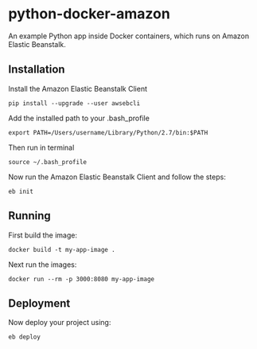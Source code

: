 # python-docker-amazon

An example Python app inside Docker containers, which runs on Amazon Elastic Beanstalk.


## Installation

Install the Amazon Elastic Beanstalk Client

    pip install --upgrade --user awsebcli

Add the installed path to your .bash_profile

    export PATH=/Users/username/Library/Python/2.7/bin:$PATH

Then run in terminal

    source ~/.bash_profile

Now run the Amazon Elastic Beanstalk Client and follow the steps:

    eb init

## Running

First build the image:

    docker build -t my-app-image .

Next run the images:

    docker run --rm -p 3000:8080 my-app-image


## Deployment

Now deploy your project using:

    eb deploy